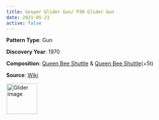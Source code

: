 ```yaml
---
title: Gosper Glider Gun/ P30 Glider Gun
date: 2021-05-21
active: false
---
```



**Pattern Type**: Gun

**Discovery Year**: 1970

**Composition**: [Queen Bee Shuttle](https://galapagos.netlify.app/database/queen_bee_shuttle/) & [Queen Bee Shuttle](https://galapagos.netlify.app/database/queen_bee_shuttle/)(+5t)

**Source**: [Wiki](https://www.conwaylife.com/wiki/Gosper_glider_gun)
<!--more-->

<p>
<script type="text/javascript" src="https://www.conwaylife.com/js/lv-plugin.js"></script></p>

<div class="rle"><div class="codebox"><div style="display:none; position: relative; z-index: 1031;"><code>24bo11b$22bobo11b$12b2o6b2o12b2o$11bo3bo4b2o12b2o$2o8bo5bo3b2o14b$2o8b
o3bob2o4bobo11b$10bo5bo7bo11b$11bo3bo20b$12b2o!
#C [[ THEME 6 GRID GRIDMAJOR 0 ZOOM 8.0 ]]
</code></div></div><canvas width="760" height="560" style="margin-left:1px; position: relative; z-index: 1031;"><noscript> <a href="https://www.conwaylife.com/wiki/File:Glider.png" class="image" title="Glider image"><img alt="Glider image" src="https://www.conwaylife.com/w/images/7/79/Glider.png" decoding="async" width="81" height="81" /></a> </noscript></canvas></div>
